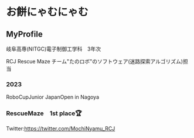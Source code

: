 # お餅にゃむにゃむ

## MyProfile

岐阜高専(NITGC)電子制御工学科　3年次

RCJ Rescue Maze チーム"たのロボ"のソフトウェア(迷路探索アルゴリズム)担当

### 2023 
RoboCupJunior JapanOpen in Nagoya 
### RescueMaze　1st place🏆


Twitter:https://twitter.com/MochiNyamu_RCJ

<!--
**onagi37s/onagi37s** is a ✨ _special_ ✨ repository because its `README.md` (this file) appears on your GitHub profile.

Here are some ideas to get you started:

- 🔭 I’m currently working on ...
- 🌱 I’m currently learning ...
- 👯 I’m looking to collaborate on ...
- 🤔 I’m looking for help with ...
- 💬 Ask me about ...
- 📫 How to reach me: ...
- 😄 Pronouns: ...
- ⚡ Fun fact: ...
-->
